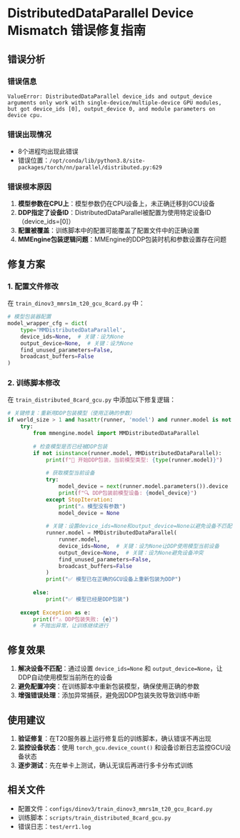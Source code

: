 # DistributedDataParallel Device Mismatch 错误修复指南

## 错误分析

### 错误信息
```
ValueError: DistributedDataParallel device_ids and output_device arguments only work with single-device/multiple-device GPU modules, but got device_ids [0], output_device 0, and module parameters on device cpu.
```

### 错误出现情况
- 8个进程均出现此错误
- 错误位置：`/opt/conda/lib/python3.8/site-packages/torch/nn/parallel/distributed.py:629`

### 错误根本原因
1. **模型参数在CPU上**：模型参数仍在CPU设备上，未正确迁移到GCU设备
2. **DDP指定了设备ID**：DistributedDataParallel被配置为使用特定设备ID（device_ids=[0]）
3. **配置被覆盖**：训练脚本中的配置可能覆盖了配置文件中的正确设置
4. **MMEngine包装逻辑问题**：MMEngine的DDP包装时机和参数设置存在问题

## 修复方案

### 1. 配置文件修改
在 `train_dinov3_mmrs1m_t20_gcu_8card.py` 中：

```python
# 模型包装器配置
model_wrapper_cfg = dict(
    type='MMDistributedDataParallel',
    device_ids=None,  # 关键：设为None
    output_device=None,  # 关键：设为None
    find_unused_parameters=False,
    broadcast_buffers=False
)
```

### 2. 训练脚本修改
在 `train_distributed_8card_gcu.py` 中添加以下修复逻辑：

```python
# 关键修复：重新用DDP包装模型（使用正确的参数）
if world_size > 1 and hasattr(runner, 'model') and runner.model is not None:
    try:
        from mmengine.model import MMDistributedDataParallel
        
        # 检查模型是否已经被DDP包装
        if not isinstance(runner.model, MMDistributedDataParallel):
            print(f"🔧 开始DDP包装，当前模型类型: {type(runner.model)}")
            
            # 获取模型当前设备
            try:
                model_device = next(runner.model.parameters()).device
                print(f"🔍 DDP包装前模型设备: {model_device}")
            except StopIteration:
                print("⚠️ 模型没有参数")
                model_device = None
            
            # 关键：设置device_ids=None和output_device=None以避免设备不匹配错误
            runner.model = MMDistributedDataParallel(
                runner.model,
                device_ids=None,  # 关键：设为None让DDP使用模型当前设备
                output_device=None,  # 关键：设为None避免设备冲突
                find_unused_parameters=False,
                broadcast_buffers=False
            )
            print("✅ 模型已在正确的GCU设备上重新包装为DDP")
            
        else:
            print("✅ 模型已经是DDP包装")
            
    except Exception as e:
        print(f"⚠️ DDP包装失败: {e}")
        # 不抛出异常，让训练继续进行
```

## 修复效果

1. **解决设备不匹配**：通过设置 `device_ids=None` 和 `output_device=None`，让DDP自动使用模型当前所在的设备
2. **避免配置冲突**：在训练脚本中重新包装模型，确保使用正确的参数
3. **增强错误处理**：添加异常捕获，避免因DDP包装失败导致训练中断

## 使用建议

1. **验证修复**：在T20服务器上运行修复后的训练脚本，确认错误不再出现
2. **监控设备状态**：使用 `torch_gcu.device_count()` 和设备诊断日志监控GCU设备状态
3. **逐步测试**：先在单卡上测试，确认无误后再进行多卡分布式训练

## 相关文件

- 配置文件：`configs/dinov3/train_dinov3_mmrs1m_t20_gcu_8card.py`
- 训练脚本：`scripts/train_distributed_8card_gcu.py`
- 错误日志：`test/err1.log`